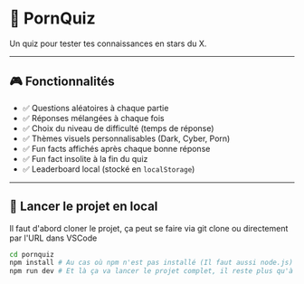 # 🍑 PornQuiz

Un quiz pour tester tes connaissances en stars du X.

---

## 🎮 Fonctionnalités

- ✅ Questions aléatoires à chaque partie
- ✅ Réponses mélangées à chaque fois
- ✅ Choix du niveau de difficulté (temps de réponse)
- ✅ Thèmes visuels personnalisables (Dark, Cyber, Porn)
- ✅ Fun facts affichés après chaque bonne réponse
- ✅ Fun fact insolite à la fin du quiz
- ✅ Leaderboard local (stocké en `localStorage`)

---

## 🚀 Lancer le projet en local

Il faut d'abord cloner le projet, ça peut se faire via git clone ou directement par l'URL dans VSCode

```bash
cd pornquiz
npm install # Au cas où npm n'est pas installé (Il faut aussi node.js)
npm run dev # Et là ça va lancer le projet complet, il reste plus qu'à prendre le local host et tout est bon